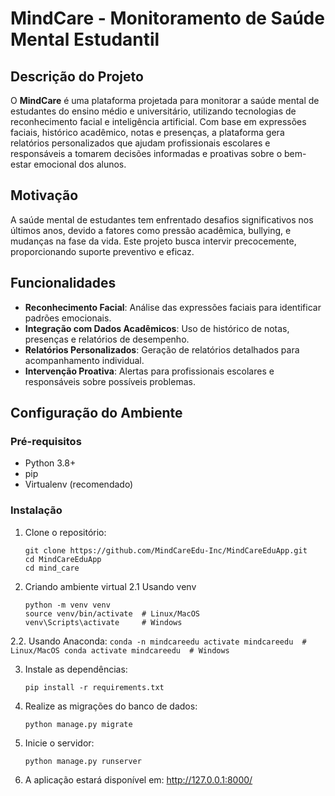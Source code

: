 # MindCare - Monitoramento de Saúde Mental Estudantil

## Descrição do Projeto

O **MindCare** é uma plataforma projetada para monitorar a saúde mental de estudantes do ensino médio e universitário, utilizando tecnologias de reconhecimento facial e inteligência artificial. Com base em expressões faciais, histórico acadêmico, notas e presenças, a plataforma gera relatórios personalizados que ajudam profissionais escolares e responsáveis a tomarem decisões informadas e proativas sobre o bem-estar emocional dos alunos.

## Motivação

A saúde mental de estudantes tem enfrentado desafios significativos nos últimos anos, devido a fatores como pressão acadêmica, bullying, e mudanças na fase da vida. Este projeto busca intervir precocemente, proporcionando suporte preventivo e eficaz.

## Funcionalidades

- **Reconhecimento Facial**: Análise das expressões faciais para identificar padrões emocionais.
- **Integração com Dados Acadêmicos**: Uso de histórico de notas, presenças e relatórios de desempenho.
- **Relatórios Personalizados**: Geração de relatórios detalhados para acompanhamento individual.
- **Intervenção Proativa**: Alertas para profissionais escolares e responsáveis sobre possíveis problemas.

## Configuração do Ambiente

### Pré-requisitos

- Python 3.8+
- pip
- Virtualenv (recomendado)

### Instalação

1. Clone o repositório:
	```
	git clone https://github.com/MindCareEdu-Inc/MindCareEduApp.git
 	cd MindCareEduApp
	cd mind_care
	```

2. Criando ambiente virtual
2.1 Usando venv 
	```
	python -m venv venv
	source venv/bin/activate  # Linux/MacOS
	venv\Scripts\activate     # Windows
	```

 2.2. Usando Anaconda:
	```
	conda -n mindcareedu
	activate mindcareedu  # Linux/MacOS
	conda activate mindcareedu  # Windows
	```

3. Instale as dependências:
	```
	pip install -r requirements.txt
	```

4. Realize as migrações do banco de dados:
	```
	python manage.py migrate
	```

5. Inicie o servidor:
	```
	python manage.py runserver
	```

6. A aplicação estará disponível em: http://127.0.0.1:8000/
   
